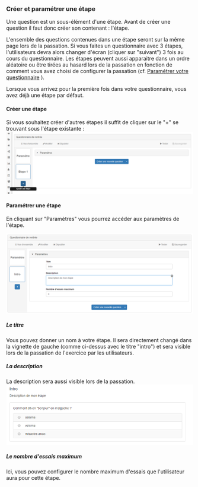 ### Créer et paramétrer une étape

Une question est un sous-élément d'une étape. Avant de créer une question il faut donc créer son contenant : l'étape.

L'ensemble des questions contenues dans une étape seront sur la même page lors de la passation. Si vous faites un questionnaire avec 3 étapes, l'utilisateurs devra alors changer d'écran (cliquer sur "suivant") 3 fois au cours du questionnaire.
Les étapes peuvent aussi apparaitre dans un ordre aléatoire ou être tirées au hasard lors de la passation en fonction de comment vous avez choisi de configurer la passation (cf. [Paramétrer votre questionnaire](quiz_parameters.md) ).

Lorsque vous arrivez pour la première fois dans votre questionnaire, vous avez déjà une étape par défaut.

#### Créer une étape
Si vous souhaitez créer d'autres étapes il suffit de cliquer sur le "+" se trouvant sous l'étape existante : 
![](images/quiz-fig6.png)

#### Paramétrer une étape

En cliquant sur "Paramètres" vous pourrez accéder aux paramètres de l'étape.

![](images/quiz-fig7.png)
##### Le titre 
Vous pouvez donner un nom à votre étape. Il sera directement changé dans la vignette de gauche (comme ci-dessus avec le titre "intro") et sera visible lors de la passation de l'exercice par les utilisateurs.

##### La description
La description sera aussi visible lors de la passation.
![](images/quiz-fig9.png)

##### Le nombre d'essais maximum
Ici, vous pouvez configurer le nombre maximum d'essais que l'utilisateur aura pour cette étape. 
